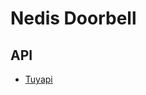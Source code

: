 # Nedis Doorbell

## API

- [Tuyapi](https://github.com/codetheweb/tuyapi/blob/master/docs/SETUP.md)
